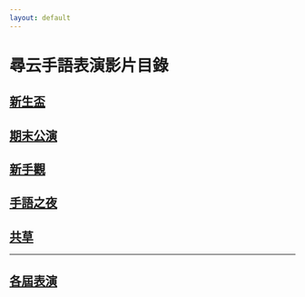 ```yaml
---
layout: default
---
```


<div class="page-header">
  <h1>尋云手語表演影片目錄</h1>
</div>

<h2><a href="新生盃/">新生盃</a></h2>
<h2><a href="期末公演/">期末公演</a></h2>
<h2><a href="新手觀/">新手觀</a></h2>
<h2><a href="手語之夜/">手語之夜</a></h2>
<h2><a href="手語之夜/">共草</a></h2>
<hr>
<h2><a href="屆數/">各屆表演</a></h2>
